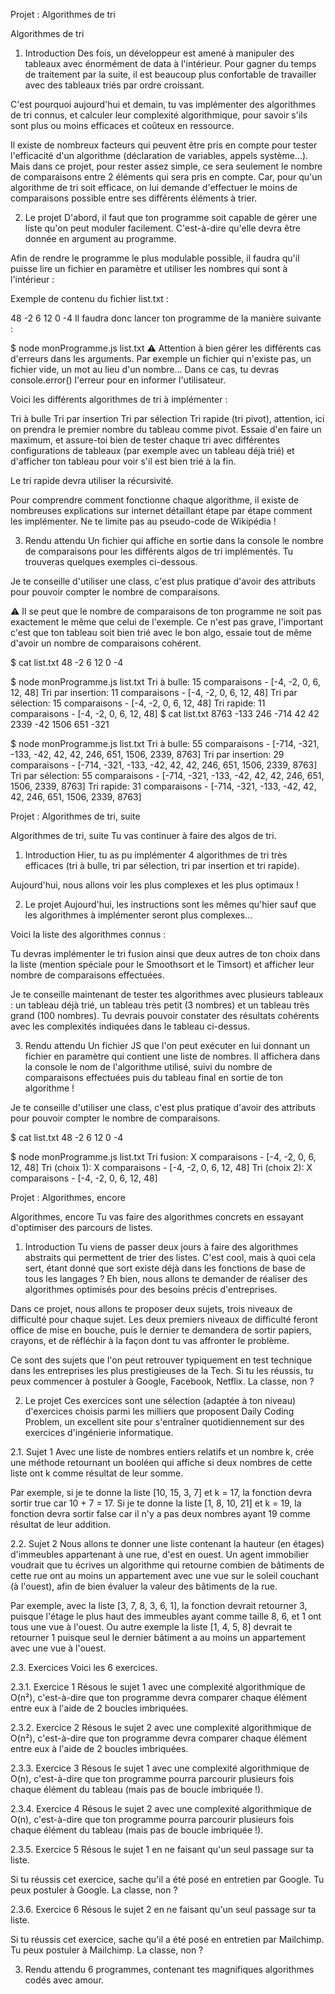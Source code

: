 Projet : Algorithmes de tri
  
Algorithmes de tri
1. Introduction
Des fois, un développeur est amené à manipuler des tableaux avec énormément de data à l'intérieur. Pour gagner du temps de traitement par la suite, il est beaucoup plus confortable de travailler avec des tableaux triés par ordre croissant.

C'est pourquoi aujourd'hui et demain, tu vas implémenter des algorithmes de tri connus, et calculer leur complexité algorithmique, pour savoir s'ils sont plus ou moins efficaces et coûteux en ressource.

Il existe de nombreux facteurs qui peuvent être pris en compte pour tester l'efficacité d'un algorithme (déclaration de variables, appels système...). Mais dans ce projet, pour rester assez simple, ce sera seulement le nombre de comparaisons entre 2 éléments qui sera pris en compte. Car, pour qu'un algorithme de tri soit efficace, on lui demande d'effectuer le moins de comparaisons possible entre ses différents éléments à trier.

2. Le projet
D'abord, il faut que ton programme soit capable de gérer une liste qu'on peut moduler facilement. C'est-à-dire qu'elle devra être donnée en argument au programme.

Afin de rendre le programme le plus modulable possible, il faudra qu'il puisse lire un fichier en paramètre et utiliser les nombres qui sont à l'intérieur :

Exemple de contenu du fichier list.txt :

48 -2 6 12 0 -4
Il faudra donc lancer ton programme de la manière suivante :

$ node monProgramme.js list.txt
⚠️ Attention à bien gérer les différents cas d'erreurs dans les arguments. Par exemple un fichier qui n'existe pas, un fichier vide, un mot au lieu d'un nombre... Dans ce cas, tu devras console.error() l'erreur pour en informer l'utilisateur.

Voici les différents algorithmes de tri à implémenter :

Tri à bulle
Tri par insertion
Tri par sélection
Tri rapide (tri pivot), attention, ici on prendra le premier nombre du tableau comme pivot.
Essaie d'en faire un maximum, et assure-toi bien de tester chaque tri avec différentes configurations de tableaux (par exemple avec un tableau déjà trié) et d'afficher ton tableau pour voir s'il est bien trié à la fin.

Le tri rapide devra utiliser la récursivité.

Pour comprendre comment fonctionne chaque algorithme, il existe de nombreuses explications sur internet détaillant étape par étape comment les implémenter. Ne te limite pas au pseudo-code de Wikipédia !

3. Rendu attendu
Un fichier qui affiche en sortie dans la console le nombre de comparaisons pour les différents algos de tri implémentés. Tu trouveras quelques exemples ci-dessous.

Je te conseille d'utiliser une class, c'est plus pratique d'avoir des attributs pour pouvoir compter le nombre de comparaisons.

⚠️ Il se peut que le nombre de comparaisons de ton programme ne soit pas exactement le même que celui de l'exemple. Ce n'est pas grave, l'important c'est que ton tableau soit bien trié avec le bon algo, essaie tout de même d'avoir un nombre de comparaisons cohérent.

$ cat list.txt
48 -2 6 12 0 -4

$ node monProgramme.js list.txt
Tri à bulle: 15 comparaisons - [-4, -2, 0, 6, 12, 48]
Tri par insertion: 11 comparaisons - [-4, -2, 0, 6, 12, 48]
Tri par sélection: 15 comparaisons - [-4, -2, 0, 6, 12, 48]
Tri rapide: 11 comparaisons - [-4, -2, 0, 6, 12, 48]
$ cat list.txt
8763 -133 246 -714 42 42 2339 -42 1506 651 -321

$ node monProgramme.js list.txt
Tri à bulle: 55 comparaisons - [-714, -321, -133, -42, 42, 42, 246, 651, 1506, 2339, 8763]
Tri par insertion: 29 comparaisons - [-714, -321, -133, -42, 42, 42, 246, 651, 1506, 2339, 8763]
Tri par sélection: 55 comparaisons - [-714, -321, -133, -42, 42, 42, 246, 651, 1506, 2339, 8763]
Tri rapide: 31 comparaisons - [-714, -321, -133, -42, 42, 42, 246, 651, 1506, 2339, 8763]

Projet : Algorithmes de tri, suite
  
Algorithmes de tri, suite
Tu vas continuer à faire des algos de tri.

1. Introduction
Hier, tu as pu implémenter 4 algorithmes de tri très efficaces (tri à bulle, tri par sélection, tri par insertion et tri rapide).

Aujourd'hui, nous allons voir les plus complexes et les plus optimaux !

2. Le projet
Aujourd'hui, les instructions sont les mêmes qu'hier sauf que les algorithmes à implémenter seront plus complexes...

Voici la liste des algorithmes connus :



Tu devras implémenter le tri fusion ainsi que deux autres de ton choix dans la liste (mention spéciale pour le Smoothsort et le Timsort) et afficher leur nombre de comparaisons effectuées.

Je te conseille maintenant de tester tes algorithmes avec plusieurs tableaux : un tableau déjà trié, un tableau très petit (3 nombres) et un tableau très grand (100 nombres). Tu devrais pouvoir constater des résultats cohérents avec les complexités indiquées dans le tableau ci-dessus.

3. Rendu attendu
Un fichier JS que l'on peut exécuter en lui donnant un fichier en paramètre qui contient une liste de nombres. Il affichera dans la console le nom de l'algorithme utilisé, suivi du nombre de comparaisons effectuées puis du tableau final en sortie de ton algorithme !

Je te conseille d'utiliser une class, c'est plus pratique d'avoir des attributs pour pouvoir compter le nombre de comparaisons.

$ cat list.txt
48 -2 6 12 0 -4

$ node monProgramme.js list.txt
Tri fusion: X comparaisons - [-4, -2, 0, 6, 12, 48]
Tri (choix 1): X comparaisons - [-4, -2, 0, 6, 12, 48]
Tri (choix 2): X comparaisons - [-4, -2, 0, 6, 12, 48]

Projet : Algorithmes, encore
  
Algorithmes, encore
Tu vas faire des algorithmes concrets en essayant d'optimiser des parcours de listes.

1. Introduction
Tu viens de passer deux jours à faire des algorithmes abstraits qui permettent de trier des listes. C'est cool, mais à quoi cela sert, étant donné que sort existe déjà dans les fonctions de base de tous les langages ? Eh bien, nous allons te demander de réaliser des algorithmes optimisés pour des besoins précis d'entreprises.

Dans ce projet, nous allons te proposer deux sujets, trois niveaux de difficulté pour chaque sujet. Les deux premiers niveaux de difficulté feront office de mise en bouche, puis le dernier te demandera de sortir papiers, crayons, et de réfléchir à la façon dont tu vas affronter le problème.

Ce sont des sujets que l'on peut retrouver typiquement en test technique dans les entreprises les plus prestigieuses de la Tech. Si tu les réussis, tu peux commencer à postuler à Google, Facebook, Netflix. La classe, non ?

2. Le projet
Ces exercices sont une sélection (adaptée à ton niveau) d'exercices choisis parmi les milliers que proposent Daily Coding Problem, un excellent site pour s'entraîner quotidiennement sur des exercices d'ingénierie informatique.

2.1. Sujet 1
Avec une liste de nombres entiers relatifs et un nombre k, crée une méthode retournant un booléen qui affiche si deux nombres de cette liste ont k comme résultat de leur somme.

Par exemple, si je te donne la liste [10, 15, 3, 7] et k = 17, la fonction devra sortir true car 10 + 7 = 17. Si je te donne la liste [1, 8, 10, 21] et k = 19, la fonction devra sortir false car il n'y a pas deux nombres ayant 19 comme résultat de leur addition.

2.2. Sujet 2
Nous allons te donner une liste contenant la hauteur (en étages) d'immeubles appartenant à une rue, d'est en ouest. Un agent immobilier voudrait que tu écrives un algorithme qui retourne combien de bâtiments de cette rue ont au moins un appartement avec une vue sur le soleil couchant (à l'ouest), afin de bien évaluer la valeur des bâtiments de la rue.

Par exemple, avec la liste [3, 7, 8, 3, 6, 1], la fonction devrait retourner 3, puisque l'étage le plus haut des immeubles ayant comme taille 8, 6, et 1 ont tous une vue à l'ouest. Ou autre exemple la liste [1, 4, 5, 8] devrait te retourner 1 puisque seul le dernier bâtiment a au moins un appartement avec une vue à l'ouest.

2.3. Exercices
Voici les 6 exercices.

2.3.1. Exercice 1
Résous le sujet 1 avec une complexité algorithmique de O(n²), c'est-à-dire que ton programme devra comparer chaque élément entre eux à l'aide de 2 boucles imbriquées.

2.3.2. Exercice 2
Résous le sujet 2 avec une complexité algorithmique de O(n²), c'est-à-dire que ton programme devra comparer chaque élément entre eux à l'aide de 2 boucles imbriquées.

2.3.3. Exercice 3
Résous le sujet 1 avec une complexité algorithmique de O(n), c'est-à-dire que ton programme pourra parcourir plusieurs fois chaque élément du tableau (mais pas de boucle imbriquée !).

2.3.4. Exercice 4
Résous le sujet 2 avec une complexité algorithmique de O(n), c'est-à-dire que ton programme pourra parcourir plusieurs fois chaque élément du tableau (mais pas de boucle imbriquée !).

2.3.5. Exercice 5
Résous le sujet 1 en ne faisant qu'un seul passage sur ta liste.

Si tu réussis cet exercice, sache qu'il a été posé en entretien par Google. Tu peux postuler à Google. La classe, non ?

2.3.6. Exercice 6
Résous le sujet 2 en ne faisant qu'un seul passage sur ta liste.

Si tu réussis cet exercice, sache qu'il a été posé en entretien par Mailchimp. Tu peux postuler à Mailchimp. La classe, non ?

3. Rendu attendu
6 programmes, contenant tes magnifiques algorithmes codés avec amour.